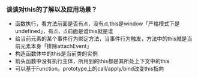 <!--
 * @Author: dfh
 * @Date: 2021-03-26 17:19:25
 * @LastEditors: dfh
 * @LastEditTime: 2021-03-26 17:31:48
 * @Modified By: dfh
 * @FilePath: /test7/52.this问题.md
-->

### 谈谈对this的了解以及应用场景？
- 函数执行，看方法前面是否有`点`，没有`点`,this是window「严格模式下是undefined」，有`点`，`点`前面是谁this就是谁
- 给当前元素的某个事件行为绑定方法，当事件行为触发，方法中的this就是当前元素本身「排除attachEvent」
- 构造函数体中的this是当前类的实例
- 箭头函数中没有执行主体，所用到的this都是其所处上下文中的this
- 可以基于Function。prototype上的call/apply/bind改变this指向